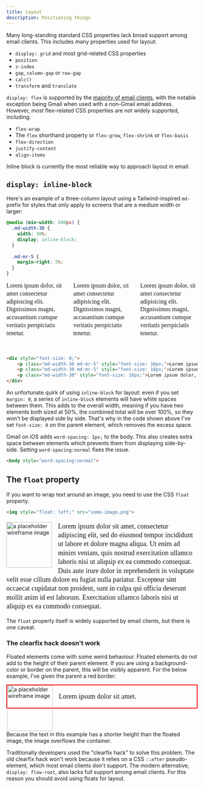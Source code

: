 ```yaml
---
title: Layout
description: Positioning things
---
```


Many long-standing standard CSS properties lack broad support among email clients. This includes many properties used for layout:
- `display: grid` and most grid-related CSS properties
- `position`
- `z-index`
- `gap`, `column-gap` or `row-gap`
- `calc()`
- `transform` and `translate`

`display: flex` is supported by the [majority of email clients](https://www.caniemail.com/features/css-display-flex/), with the notable exception being Gmail when used with a non-Gmail email address. However, most flex-related CSS properties are not widely supported, including:
- `flex-wrap`
- The `flex` shorthand property or `flex-grow`, `flex-shrink` or `flex-basis`
- `flex-direction`
- `justify-content`
- `align-items`

Inline block is currently the most reliable way to approach layout in email. 

## `display: inline-block`

Here's an example of a three-column layout using a Tailwind-inspired `md-` prefix for styles that only apply to screens that are a medium width or larger:

```css
@media (min-width: 600px) {
  .md-width-30 {
    width: 30%;
    display: inline-block;
  }
  
  .md-mr-5 {
    margin-right: 5%;
  }
}
```

<div style="font-size: 0; line-height: 1.3; font-family: redacted; margin-bottom: 32px;">
    <p style="margin-top: 0; display: inline-block; width: 30%; font-size: 16px; margin-right: 5%">Lorem ipsum dolor, sit amet consectetur adipisicing elit. Dignissimos magni, accusantium cumque veritatis perspiciatis tenetur.</p>
    <p style="margin-top: 0; display: inline-block; width: 30%; font-size: 16px; margin-right: 5%">Lorem ipsum dolor, sit amet consectetur adipisicing elit. Dignissimos magni, accusantium cumque veritatis perspiciatis tenetur.</p>
    <p style="margin-top: 0; display: inline-block; width: 30%; font-size: 16px;">Lorem ipsum dolor, sit amet consectetur adipisicing elit. Dignissimos magni, accusantium cumque veritatis perspiciatis tenetur.</p>
</div>

```html
<div style="font-size: 0;">
    <p class="md-width-30 md-mr-5" style="font-size: 16px;">Lorem ipsum dolor, sit amet consectetur adipisicing elit. Dignissimos magni, accusantium cumque veritatis perspiciatis tenetur.</p>
    <p class="md-width-30 md-mr-5" style="font-size: 16px;">Lorem ipsum dolor, sit amet consectetur adipisicing elit. Dignissimos magni, accusantium cumque veritatis perspiciatis tenetur.</p>
    <p class="md-width-30" style="font-size: 16px;">Lorem ipsum dolor, sit amet consectetur adipisicing elit. Dignissimos magni, accusantium cumque veritatis perspiciatis tenetur.</p>
</div>
```

An unfortunate quirk of using `inline-block` for layout: even if you set `margin: 0`, a series of `inline-block` elements will have white spaces between them. This adds to the overall width, meaning if you have two elements both sized at 50%, the combined total will be over 100%, so they won't be displayed side by side. That's why in the code shown above I've set `font-size: 0` on the parent element, which removes the excess space.  

Gmail on iOS adds `word-spacing: 1px;` to the body. This also creates extra space between elements which prevents them from displaying side-by-side. Setting `word-spacing:normal` fixes the issue.

```html
<body style="word-spacing:normal">
```

## The `float` property

If you want to wrap text around an image, you need to use the CSS `float` property.

```html
<img style="float: left;" src="some-image.png">
```

<div style="max-width: 600px;">
<img style="width: 120px; height: 120px; float: left; margin-right: 16px;" src="../../src/assets/wireframe-image.png" alt="a placeholder wireframe image">
<p class="scribble" style="line-height: 1.3; font-family: redacted; font-size: 18px;">Lorem ipsum dolor sit amet, consectetur adipiscing elit, sed do eiusmod tempor incididunt ut labore et dolore magna aliqua. Ut enim ad minim veniam, quis nostrud exercitation ullamco laboris nisi ut aliquip ex ea commodo consequat. Duis aute irure dolor in reprehenderit in voluptate velit esse cillum dolore eu fugiat nulla pariatur. Excepteur sint occaecat cupidatat non proident, sunt in culpa qui officia deserunt mollit anim id est laborum. Exercitation ullamco laboris nisi ut aliquip ex ea commodo consequat.</p>
</div>

The `float` property itself is widely supported by email clients, but there is one caveat. 

### The clearfix hack doesn't work
Floated elements come with some weird behaviour. Floated elements do not add to the height of their parent element. If you are using a background-color or border on the parent, this will be visibly apparent. For the below example, I've given the parent a red border:

<div style="display: flow-root;">
<div style="max-width: 600px; border: solid 2px red;">
<img style="width: 120px; height: 120px; float: left; margin-right: 16px;" src="../../src/assets/wireframe-image.png" alt="a placeholder wireframe image">
<p class="scribble" style="line-height: 1.3; font-family: redacted; font-size: 18px;">Lorem ipsum dolor sit amet.</p>
</div>
</div>

<div display="flow-root"></div>
Because the text in this example has a shorter height than the floated image, the image overflows the container.

Traditionally developers used the "clearfix hack" to solve this problem. The old clearfix hack won't work because it relies on a CSS `::after` pseudo-element, which most email clients don't support. The modern alternative, `display: flow-root`, also lacks full support among email clients. For this reason you should avoid using floats for layout.


